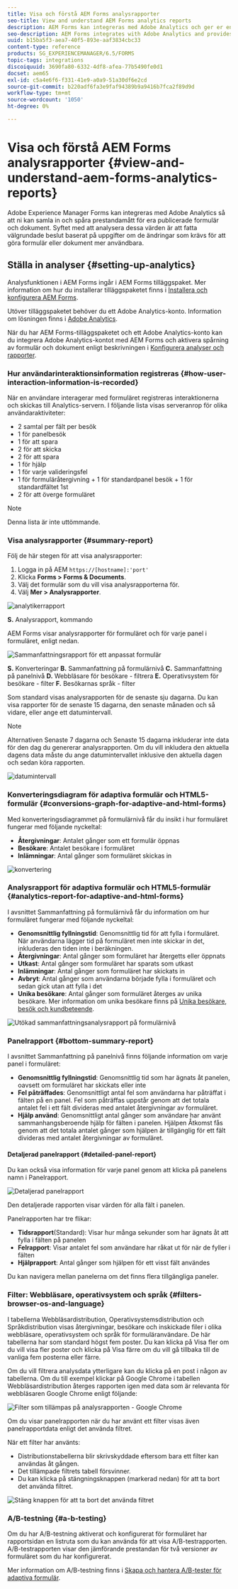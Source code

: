 ```yaml
---
title: Visa och förstå AEM Forms analysrapporter
seo-title: View and understand AEM Forms analytics reports
description: AEM Forms kan integreras med Adobe Analytics och ger er en sammanfattning och detaljerad analys av era publicerade adaptiva formulär.
seo-description: AEM Forms integrates with Adobe Analytics and provides you summary and detailed analytics about your published adaptive forms.
uuid: b15ba5f3-aea7-40f5-893e-aaf3834cbc33
content-type: reference
products: SG_EXPERIENCEMANAGER/6.5/FORMS
topic-tags: integrations
discoiquuid: 3690fa80-6332-4df8-afea-77b5490fe0d1
docset: aem65
exl-id: c5a4e6f6-f331-41e9-a0a9-51a30df6e2cd
source-git-commit: b220adf6fa3e9faf94389b9a9416b7fca2f89d9d
workflow-type: tm+mt
source-wordcount: '1050'
ht-degree: 0%

---
```


# Visa och förstå AEM Forms analysrapporter {#view-and-understand-aem-forms-analytics-reports}

Adobe Experience Manager Forms kan integreras med Adobe Analytics så att ni kan samla in och spåra prestandamått för era publicerade formulär och dokument. Syftet med att analysera dessa värden är att fatta välgrundade beslut baserat på uppgifter om de ändringar som krävs för att göra formulär eller dokument mer användbara.

## Ställa in analyser {#setting-up-analytics}

Analysfunktionen i AEM Forms ingår i AEM Forms tilläggspaket. Mer information om hur du installerar tilläggspaketet finns i [Installera och konfigurera AEM Forms](../../forms/using/installing-configuring-aem-forms-osgi.md).

Utöver tilläggspaketet behöver du ett Adobe Analytics-konto. Information om lösningen finns i [Adobe Analytics](https://www.adobe.com/solutions/digital-analytics.html).

När du har AEM Forms-tilläggspaketet och ett Adobe Analytics-konto kan du integrera Adobe Analytics-kontot med AEM Forms och aktivera spårning av formulär och dokument enligt beskrivningen i [Konfigurera analyser och rapporter](../../forms/using/configure-analytics-forms-documents.md).

### Hur användarinteraktionsinformation registreras {#how-user-interaction-information-is-recorded}

När en användare interagerar med formuläret registreras interaktionerna och skickas till Analytics-servern. I följande lista visas serveranrop för olika användaraktiviteter:

* 2 samtal per fält per besök
* 1 för panelbesök
* 1 för att spara
* 2 för att skicka
* 2 för att spara
* 1 för hjälp
* 1 för varje valideringsfel
* 1 för formuläråtergivning + 1 för standardpanel besök + 1 för standardfältet 1st
* 2 för att överge formuläret

>[!NOTE]
>
>Denna lista är inte uttömmande.

### Visa analysrapporter {#summary-report}

Följ de här stegen för att visa analysrapporter:

1. Logga in på AEM `https://[hostname]:'port'`
1. Klicka **Forms > Forms &amp; Documents**.
1. Välj det formulär som du vill visa analysrapporterna för.
1. Välj **Mer > Analysrapporter**.

![analytikerrapport](assets/analyticsreport.png)

**S.** Analysrapport, kommando

AEM Forms visar analysrapporter för formuläret och för varje panel i formuläret, enligt nedan.

![Sammanfattningsrapport för ett anpassat formulär](assets/analyticsdashboard_callout.png)

**S.** Konverteringar **B.** Sammanfattning på formulärnivå **C.** Sammanfattning på panelnivå **D.** Webbläsare för besökare - filtrera **E.** Operativsystem för besökare - filter **F.** Besökarnas språk - filter

Som standard visas analysrapporten för de senaste sju dagarna. Du kan visa rapporter för de senaste 15 dagarna, den senaste månaden och så vidare, eller ange ett datumintervall.

>[!NOTE]
>
>Alternativen Senaste 7 dagarna och Senaste 15 dagarna inkluderar inte data för den dag du genererar analysrapporten. Om du vill inkludera den aktuella dagens data måste du ange datumintervallet inklusive den aktuella dagen och sedan köra rapporten.

![datumintervall](assets/date-range.png)

### Konverteringsdiagram för adaptiva formulär och HTML5-formulär {#conversions-graph-for-adaptive-and-html-forms}

Med konverteringsdiagrammet på formulärnivå får du insikt i hur formuläret fungerar med följande nyckeltal:

* **Återgivningar**: Antalet gånger som ett formulär öppnas
* **Besökare**: Antalet besökare i formuläret
* **Inlämningar**: Antal gånger som formuläret skickas in

![konvertering](assets/conversion-graph.png)

### Analysrapport för adaptiva formulär och HTML5-formulär {#analytics-report-for-adaptive-and-html-forms}

I avsnittet Sammanfattning på formulärnivå får du information om hur formuläret fungerar med följande nyckeltal:

* **Genomsnittlig fyllningstid**: Genomsnittlig tid för att fylla i formuläret. När användarna lägger tid på formuläret men inte skickar in det, inkluderas den tiden inte i beräkningen.
* **Återgivningar**: Antal gånger som formuläret har återgetts eller öppnats
* **Utkast**: Antal gånger som formuläret har sparats som utkast
* **Inlämningar**: Antal gånger som formuläret har skickats in
* **Avbryt**: Antal gånger som användarna började fylla i formuläret och sedan gick utan att fylla i det
* **Unika besökare**: Antal gånger som formuläret återges av unika besökare. Mer information om unika besökare finns på [Unika besökare, besök och kundbeteende](https://helpx.adobe.com/analytics/kb/unique-visitors-visitor-behavior.html).

![Utökad sammanfattningsanalysrapport på formulärnivå](assets/analytics-report.png)

### Panelrapport {#bottom-summary-report}

I avsnittet Sammanfattning på panelnivå finns följande information om varje panel i formuläret:

* **Genomsnittlig fyllningstid**: Genomsnittlig tid som har ägnats åt panelen, oavsett om formuläret har skickats eller inte
* **Fel påträffades**: Genomsnittligt antal fel som användarna har påträffat i fälten på en panel. Fel som påträffas uppstår genom att det totala antalet fel i ett fält divideras med antalet återgivningar av formuläret.
* **Hjälp använd**: Genomsnittligt antal gånger som användare har använt sammanhangsberoende hjälp för fälten i panelen. Hjälpen Åtkomst fås genom att det totala antalet gånger som hjälpen är tillgänglig för ett fält divideras med antalet återgivningar av formuläret.

#### Detaljerad panelrapport {#detailed-panel-report}

Du kan också visa information för varje panel genom att klicka på panelens namn i Panelrapport.

![Detaljerad panelrapport](assets/panel-report-detailed.png)

Den detaljerade rapporten visar värden för alla fält i panelen.

Panelrapporten har tre flikar:

* **Tidsrapport**(Standard): Visar hur många sekunder som har ägnats åt att fylla i fälten på panelen
* **Felrapport**: Visar antalet fel som användare har råkat ut för när de fyller i fälten
* **Hjälprapport**: Antal gånger som hjälpen för ett visst fält användes

Du kan navigera mellan panelerna om det finns flera tillgängliga paneler.

### Filter: Webbläsare, operativsystem och språk {#filters-browser-os-and-language}

I tabellerna Webbläsardistribution, Operativsystemsdistribution och Språkdistribution visas återgivningar, besökare och inskickade filer i olika webbläsare, operativsystem och språk för formuläranvändare. De här tabellerna har som standard högst fem poster. Du kan klicka på Visa fler om du vill visa fler poster och klicka på Visa färre om du vill gå tillbaka till de vanliga fem posterna eller färre.

Om du vill filtrera analysdata ytterligare kan du klicka på en post i någon av tabellerna. Om du till exempel klickar på Google Chrome i tabellen Webbläsardistribution återges rapporten igen med data som är relevanta för webbläsaren Google Chrome enligt följande:

![Filter som tillämpas på analysrapporten - Google Chrome ](assets/filter-1.png)

Om du visar panelrapporten när du har använt ett filter visas även panelrapportdata enligt det använda filtret.

När ett filter har använts:

* Distributionstabellerna blir skrivskyddade eftersom bara ett filter kan användas åt gången.
* Det tillämpade filtrets tabell försvinner.
* Du kan klicka på stängningsknappen (markerad nedan) för att ta bort det använda filtret.

![Stäng knappen för att ta bort det använda filtret](assets/close-filter.png)

### A/B-testning {#a-b-testing}

Om du har A/B-testning aktiverat och konfigurerat för formuläret har rapportsidan en listruta som du kan använda för att visa A/B-testrapporten. A/B-testrapporten visar den jämförande prestandan för två versioner av formuläret som du har konfigurerat.

Mer information om A/B-testning finns i [Skapa och hantera A/B-tester för adaptiva formulär](../../forms/using/ab-testing-adaptive-forms.md).
